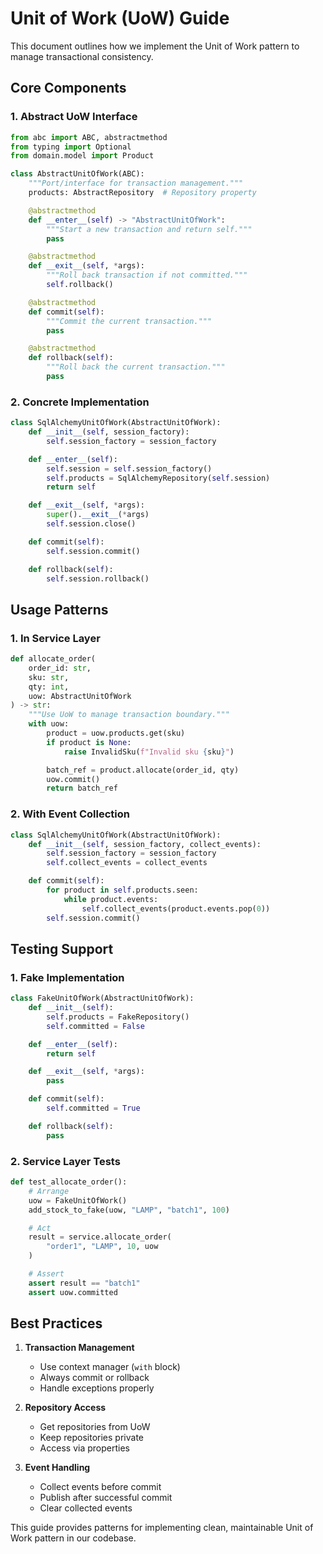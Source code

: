 # Unit of Work (UoW) Guide

This document outlines how we implement the Unit of Work pattern to manage transactional consistency.

## Core Components

### 1. Abstract UoW Interface

```python
from abc import ABC, abstractmethod
from typing import Optional
from domain.model import Product

class AbstractUnitOfWork(ABC):
    """Port/interface for transaction management."""
    products: AbstractRepository  # Repository property

    @abstractmethod
    def __enter__(self) -> "AbstractUnitOfWork":
        """Start a new transaction and return self."""
        pass

    @abstractmethod
    def __exit__(self, *args):
        """Roll back transaction if not committed."""
        self.rollback()

    @abstractmethod
    def commit(self):
        """Commit the current transaction."""
        pass

    @abstractmethod
    def rollback(self):
        """Roll back the current transaction."""
        pass
```

### 2. Concrete Implementation

```python
class SqlAlchemyUnitOfWork(AbstractUnitOfWork):
    def __init__(self, session_factory):
        self.session_factory = session_factory

    def __enter__(self):
        self.session = self.session_factory()
        self.products = SqlAlchemyRepository(self.session)
        return self

    def __exit__(self, *args):
        super().__exit__(*args)
        self.session.close()

    def commit(self):
        self.session.commit()

    def rollback(self):
        self.session.rollback()
```

## Usage Patterns

### 1. In Service Layer

```python
def allocate_order(
    order_id: str,
    sku: str,
    qty: int,
    uow: AbstractUnitOfWork
) -> str:
    """Use UoW to manage transaction boundary."""
    with uow:
        product = uow.products.get(sku)
        if product is None:
            raise InvalidSku(f"Invalid sku {sku}")

        batch_ref = product.allocate(order_id, qty)
        uow.commit()
        return batch_ref
```

### 2. With Event Collection

```python
class SqlAlchemyUnitOfWork(AbstractUnitOfWork):
    def __init__(self, session_factory, collect_events):
        self.session_factory = session_factory
        self.collect_events = collect_events

    def commit(self):
        for product in self.products.seen:
            while product.events:
                self.collect_events(product.events.pop(0))
        self.session.commit()
```

## Testing Support

### 1. Fake Implementation

```python
class FakeUnitOfWork(AbstractUnitOfWork):
    def __init__(self):
        self.products = FakeRepository()
        self.committed = False

    def __enter__(self):
        return self

    def __exit__(self, *args):
        pass

    def commit(self):
        self.committed = True

    def rollback(self):
        pass
```

### 2. Service Layer Tests

```python
def test_allocate_order():
    # Arrange
    uow = FakeUnitOfWork()
    add_stock_to_fake(uow, "LAMP", "batch1", 100)

    # Act
    result = service.allocate_order(
        "order1", "LAMP", 10, uow
    )

    # Assert
    assert result == "batch1"
    assert uow.committed
```

## Best Practices

1. **Transaction Management**
   - Use context manager (`with` block)
   - Always commit or rollback
   - Handle exceptions properly

2. **Repository Access**
   - Get repositories from UoW
   - Keep repositories private
   - Access via properties

3. **Event Handling**
   - Collect events before commit
   - Publish after successful commit
   - Clear collected events

This guide provides patterns for implementing clean, maintainable Unit of Work pattern in our codebase.
